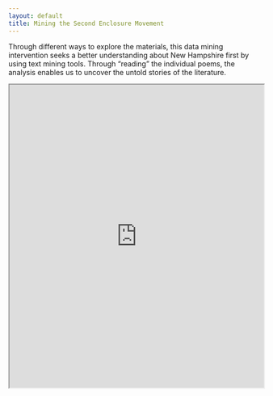 ```yaml
---
layout: default
title: Mining the Second Enclosure Movement
---
```


Through different ways to explore the materials, this data mining intervention seeks a better understanding about New Hampshire first by using text mining tools. Through “reading” the individual poems, the analysis enables us to uncover the untold stories of the literature.  

<iframe src='https://voyant-tools.org/tool/Trends/?corpus=f404ffaa01c94901f820cf22f0f7eaeb'
    style='width: 100%; height: 600px'></iframe>